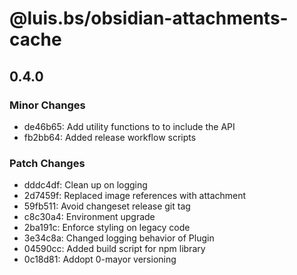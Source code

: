 # @luis.bs/obsidian-attachments-cache

## 0.4.0

### Minor Changes

- de46b65: Add utility functions to to include the API
- fb2bb64: Added release workflow scripts

### Patch Changes

- dddc4df: Clean up on logging
- 2d7459f: Replaced image references with attachment
- 59fb511: Avoid changeset release git tag
- c8c30a4: Environment upgrade
- 2ba191c: Enforce styling on legacy code
- 3e34c8a: Changed logging behavior of Plugin
- 04590cc: Added build script for npm library
- 0c18d81: Addopt 0-mayor versioning
